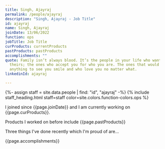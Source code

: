 ```yaml
---
title: Singh, Ajayraj
permalink: /people/ajayraj
description: "Singh, Ajayraj - Job Title"
id: ajayraj
name: Singh, Ajayraj
joinDate: 13/06/2022
function: ops
jobTitle: Job Title
curProducts: currentProducts
pastProducts: pastProducts
accomplishments: ""
quote: Family isn’t always blood. It’s the people in your life who want you in
  theirs; the ones who accept you for who you are. The ones that would do
  anything to see you smile and who love you no matter what.
linkedinId: ajayraj

---
```


{%- assign staff = site.data.people | find: "id", "ajayraj" -%}
{% include staff_heading.html staff=staff color=site.colors.function-colors.ops %}

<p>I joined since {{page.joinDate}} and I am currently working on {{page.curProducts}}.</p>

<p>Products I worked on before include {{page.pastProducts}}</p>

<p>Three things I've done recently which I'm proud of are...</p>
{{page.accomplishments}}
